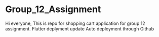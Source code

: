 # Group_12_Assignment
Hi everyone,
This is repo for shopping cart application for group 12 assignment.
Flutter deplyment update
Auto deployment through Github
